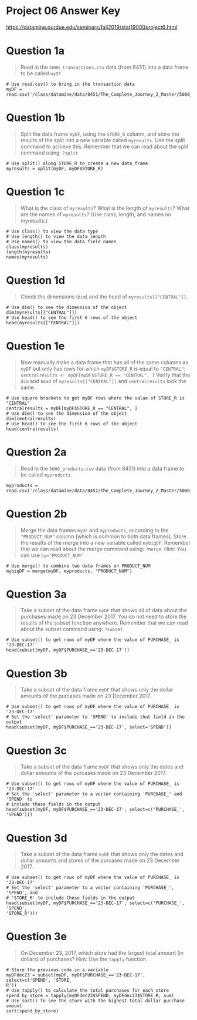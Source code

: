 # Project 06 Answer Key
https://datamine.purdue.edu/seminars/fall2019/stat19000project6.html


# Question 1a
> Read in the `5000_transactions.csv` data (from 8451) into a data frame to be
called `myDF`.

```{R}
# Use read.csv() to bring in the transaction data
myDF = read.csv('/class/datamine/data/8451/The_Complete_Journey_2_Master/5000_transactions.csv')
```

# Question 1b
> Split the data frame `myDF`, using the `STORE_R` column, and store the
results of the split into a new variable called `myresults`. Use the split
command to achieve this. Remember that we can read about the split
command using: `?split`

```{R}
# Use split() along STORE_R to create a new data frame
myresults = split(myDF, myDF$STORE_R)
```

# Question 1c
> What is the class of `myresults`? What is the length of `myresults`? What are
the names of `myresults`? (Use class, length, and names on myresults.)

```{R}
# Use class() to view the data type
# Use length() to view the data length 
# Use names() to view the data field names
class(myresults)
length(myresults)
names(myresults)
```

# Question 1d
> Check the dimensions (`dim`) and the head of `myresults[["CENTRAL"]]`.

```{R}
# Use dim() to see the dimension of the object
dim(myresults[["CENTRAL"]])
# Use head() to see the first 6 rows of the object
head(myresults[["CENTRAL"]])
```

# Question 1e
 > Now manually make a data frame that has all of the same columns as `myDF`
 but only has rows for which `myDF$STORE_R` is equal to `"CENTRAL"`:
`centralresults <- myDF[myDF$STORE_R == "CENTRAL", ]`
Verify that the `dim` and `head` of `myresults[["CENTRAL"]]` and
`centralresults` look the same.

```{R}
# Use square brackets to get myDF rows where the value of STORE_R is "CENTRAL"
centralresults = myDF[myDF$STORE_R == "CENTRAL", ]
# Use dim() to see the dimension of the object
dim(centralresults)
# Use head() to see the first 6 rows of the object
head(centralresults)
```

# Question 2a
> Read in the `5000_products.csv` data (from 8451) into a data frame to be
called `myproducts`.

```{R}
myproducts = read.csv('/class/datamine/data/8451/The_Complete_Journey_2_Master/5000_products.csv')
```

# Question 2b
> Merge the data frames `myDF` and `myproducts`, according to the
`"PRODUCT_NUM"` column (which is common to both data frames). Store the results
of the merge into a new variable called `mybigDF`. Remember that we can read
about the merge command using: `?merge`. Hint: You can use `by="PRODUCT_NUM"`

```{R}
# Use merge() to combine two data frames on PRODUCT_NUM
mybigDF = merge(myDF, myproducts, "PRODUCT_NUM")
```

# Question 3a
> Take a subset of the data frame `myDF` that shows all of data about the
purchases made on 23 December 2017. You do not need to store the results of the
subset function anywhere. Remember that we can read about the subset command
using: `?subset`

```{R}
# Use subset() to get rows of myDF where the value of PURCHASE_ is '23-DEC-17'
head(subset(myDF, myDF$PURCHASE_=='23-DEC-17'))
```

# Question 3b
> Take a subset of the data frame `myDF` that shows only the dollar amounts of
the purcases made on 23 December 2017.

```{R}
# Use subset() to get rows of myDF where the value of PURCHASE_ is '23-DEC-17'
# Set the 'select' parameter to 'SPEND' to include that field in the output
head(subset(myDF, myDF$PURCHASE_=='23-DEC-17', select='SPEND'))
```

# Question 3c
> Take a subset of the data frame `myDF` that shows only the dates and dollar
amounts of the purcases made on 23 December 2017.

```{R}
# Use subset() to get rows of myDF where the value of PURCHASE_ is '23-DEC-17'
# Set the 'select' parameter to a vector containing 'PURCHASE_' and 'SPEND' to
# include those fields in the output
head(subset(myDF, myDF$PURCHASE_=='23-DEC-17', select=c('PURCHASE_', 'SPEND')))

```

# Question 3d
> Take a subset of the data frame `myDF` that shows only the dates and dollar
amounts and stores of the purcases made on 23 December 2017.

```{R}
# Use subset() to get rows of myDF where the value of PURCHASE_ is '23-DEC-17'
# Set the 'select' parameter to a vector containing 'PURCHASE_', 'SPEND', and
# 'STORE_R' to include those fields in the output
head(subset(myDF, myDF$PURCHASE_=='23-DEC-17', select=c('PURCHASE_', 'SPEND',
'STORE_R')))
```

# Question 3e
> On December 23, 2017, which store had the largest total amount (in dollars)
of purchases? Hint: Use the `tapply` function.

```{R}
# Store the previous code in a variable
myDFdec23 = subset(myDF, myDF$PURCHASE_=='23-DEC-17', select=c('SPEND', 'STORE_
R'))
# Use tapply() to calculate the total purchases for each store
spend_by_store = tapply(myDFdec23$SPEND, myDFdec23$STORE_R, sum)
# Use sort() to see the store with the highest total dollar purchase amount
sort(spend_by_store)
```
